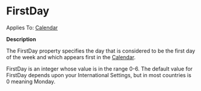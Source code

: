 




<h1 class="heading"><span class="name">FirstDay</span></h1>

Applies To: [Calendar](../a-z/calendar.md)


**Description**


The FirstDay property specifies the day that is considered to be the first day of the week and which appears first in the [Calendar](../a-z/calendar.md).


FirstDay is an integer whose value is in the range 0-6. The default value for FirstDay depends upon your International Settings, but in most countries is 0 meaning Monday.



